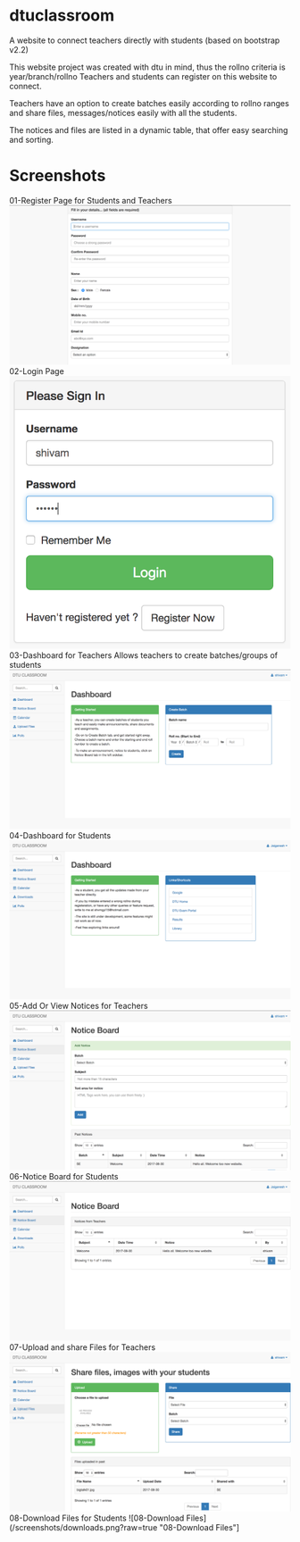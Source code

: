 # dtuclassroom
A website to connect teachers directly with students (based on bootstrap v2.2)

This website project was created with dtu in mind, thus the rollno criteria is year/branch/rollno
Teachers and students can register on this website to connect.

Teachers have an option to create batches easily according to rollno ranges 
and share files, messages/notices easily with all the students.

The notices and files are listed in a dynamic table, that offer easy searching and sorting.

# Screenshots
01-Register Page for Students and Teachers
![01-Register](/screenshots/register.png?raw=true "01-Register")
02-Login Page
![02-Login](/screenshots/login.png?raw=true "02-Login")
03-Dashboard for Teachers
Allows teachers to create batches/groups of students
![03-Teacher's Dashboard](/screenshots/teacherDashboard.png?raw=true "03-Teacher's Dashboard")
04-Dashboard for Students
![04-Student's Dashboard](/screenshots/studentDashboard.png?raw=true "04-Student's Dashboard")
05-Add Or View Notices for Teachers
![05-Teacher's Noticeboard](/screenshots/teacherNoticeBoard.png?raw=true "05-Teacher's Noticeboard")
06-Notice Board for Students
![06-Student's Noticeboard](/screenshots/studentNoticeBoard.png?raw=true "06-Student's Noticeboard")
07-Upload and share Files for Teachers
![07-Upload and share Files](/screenshots/uploadFile.png?raw=true "07-Upload and share Files")
08-Download Files for Students
![08-Download Files](/screenshots/downloads.png?raw=true "08-Download Files"]
